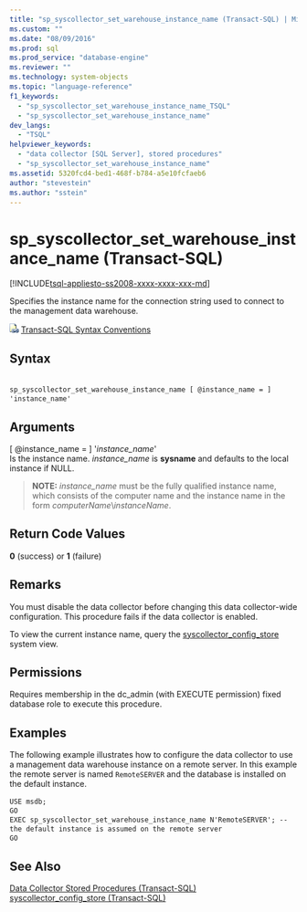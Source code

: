 ```yaml
---
title: "sp_syscollector_set_warehouse_instance_name (Transact-SQL) | Microsoft Docs"
ms.custom: ""
ms.date: "08/09/2016"
ms.prod: sql
ms.prod_service: "database-engine"
ms.reviewer: ""
ms.technology: system-objects
ms.topic: "language-reference"
f1_keywords: 
  - "sp_syscollector_set_warehouse_instance_name_TSQL"
  - "sp_syscollector_set_warehouse_instance_name"
dev_langs: 
  - "TSQL"
helpviewer_keywords: 
  - "data collector [SQL Server], stored procedures"
  - "sp_syscollector_set_warehouse_instance_name"
ms.assetid: 5320fcd4-bed1-468f-b784-a5e10fcfaeb6
author: "stevestein"
ms.author: "sstein"
---
```

# sp_syscollector_set_warehouse_instance_name (Transact-SQL)
[!INCLUDE[tsql-appliesto-ss2008-xxxx-xxxx-xxx-md](../../includes/tsql-appliesto-ss2008-xxxx-xxxx-xxx-md.md)]

  Specifies the instance name for the connection string used to connect to the management data warehouse.  
  
 ![Topic link icon](../../database-engine/configure-windows/media/topic-link.gif "Topic link icon") [Transact-SQL Syntax Conventions](../../t-sql/language-elements/transact-sql-syntax-conventions-transact-sql.md)  
  
## Syntax  
  
```  
  
sp_syscollector_set_warehouse_instance_name [ @instance_name = ] 'instance_name'  
```  
  
## Arguments  
 [ @instance_name = ] '*instance_name*'  
 Is the instance name. *instance_name* is **sysname** and defaults to the local instance if NULL.  
  
> **NOTE:**  _instance_name_ must be the fully qualified instance name, which consists of the computer name and the instance name in the form *computerName*\\*instanceName*.  
  
## Return Code Values  
 **0** (success) or **1** (failure)  
  
## Remarks  
 You must disable the data collector before changing this data collector-wide configuration. This procedure fails if the data collector is enabled.  
  
 To view the current instance name, query the [syscollector_config_store](../../relational-databases/system-catalog-views/syscollector-config-store-transact-sql.md) system view.  
  
## Permissions  
 Requires membership in the dc_admin (with EXECUTE permission) fixed database role to execute this procedure.  
  
## Examples  
 The following example illustrates how to configure the data collector to use a management data warehouse instance on a remote server. In this example the remote server is named `RemoteSERVER` and the database is installed on the default instance.  
  
```  
USE msdb;  
GO  
EXEC sp_syscollector_set_warehouse_instance_name N'RemoteSERVER'; -- the default instance is assumed on the remote server  
GO  
```  
  
## See Also  
 [Data Collector Stored Procedures &#40;Transact-SQL&#41;](../../relational-databases/system-stored-procedures/data-collector-stored-procedures-transact-sql.md)   
 [syscollector_config_store &#40;Transact-SQL&#41;](../../relational-databases/system-catalog-views/syscollector-config-store-transact-sql.md)  
  
  
